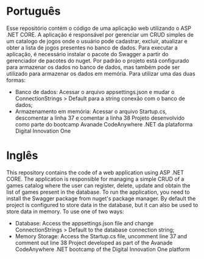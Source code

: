  # Português
Esse repositório contém o código de uma aplicação web utilizando o ASP .NET CORE. A aplicação é responsável por gerenciar um CRUD simples de um catalogo de jogos onde o usuário pode cadastrar, excluir, atualizar e obter a lista de jogos presentes no banco de dados.
Para executar a aplicação, é necessário instalar o pacote do Swagger a partir do gerenciador de pacotes do nuget. 
Por padrão o projeto está configurado para armazenar os dados no banco de dados, mas também pode ser utilizado para armazenar os dados em memória. Para utilizar uma das duas formas:
* Banco de dados: Acessar o arquivo appsettings.json e mudar o ConnectionStrings > Default para a string conexão com o banco de dados;
*	Armazenamento em memória: Acessar o arquivo Startup.cs, descomentar a linha 37 e comentar a linha 38
Projeto desenvolvido como parte do bootcamp Avanade CodeAnywhere .NET da plataforma Digital Innovation One


# Inglês
This repository contains the code of a web application using ASP .NET CORE. The application is responsible for managing a simple CRUD of a games catalog where the user can register, delete, update and obtain the list of games present in the database.
To run the application, you need to install the Swagger package from nuget's package manager.
By default the project is configured to store data in the database, but it can also be used to store data in memory. To use one of two ways:
* Database: Access the appsettings.json file and change ConnectionStrings > Default to the database connection string;
* Memory Storage: Access the Startup.cs file, uncomment line 37 and comment out line 38
Project developed as part of the Avanade CodeAnywhere .NET bootcamp of the Digital Innovation One platform
